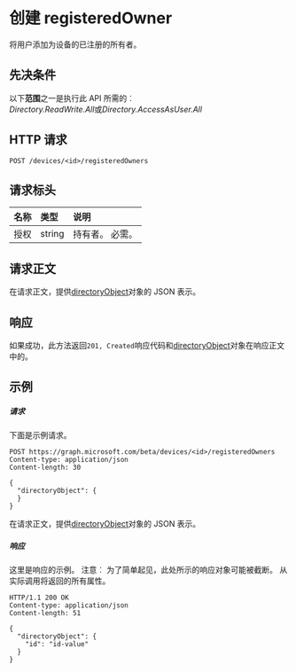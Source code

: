 # <a name="create-registeredowner"></a>创建 registeredOwner

将用户添加为设备的已注册的所有者。
## <a name="prerequisites"></a>先决条件
以下**范围**之一是执行此 API 所需的︰  
*Directory.ReadWrite.All*或*Directory.AccessAsUser.All*

## <a name="http-request"></a>HTTP 请求
<!-- { "blockType": "ignored" } -->
```http
POST /devices/<id>/registeredOwners

```
## <a name="request-headers"></a>请求标头
| 名称       | 类型 | 说明|
|:---------------|:--------|:----------|
| 授权  | string  | 持有者<token>。 必需。 |

## <a name="request-body"></a>请求正文
在请求正文，提供[directoryObject](../resources/directoryobject.md)对象的 JSON 表示。


## <a name="response"></a>响应
如果成功，此方法返回`201, Created`响应代码和[directoryObject](../resources/directoryobject.md)对象在响应正文中的。

## <a name="example"></a>示例
##### <a name="request"></a>请求
下面是示例请求。
<!-- {
  "blockType": "request",
  "name": "create_directoryobject_from_device"
}-->
```http
POST https://graph.microsoft.com/beta/devices/<id>/registeredOwners
Content-type: application/json
Content-length: 30

{
  "directoryObject": {
  }
}
```
在请求正文，提供[directoryObject](../resources/directoryobject.md)对象的 JSON 表示。
##### <a name="response"></a>响应
这里是响应的示例。 注意︰ 为了简单起见，此处所示的响应对象可能被截断。 从实际调用将返回的所有属性。
<!-- {
  "blockType": "response",
  "truncated": true,
  "@odata.type": "microsoft.graph.directoryObject"
} -->
```http
HTTP/1.1 200 OK
Content-type: application/json
Content-length: 51

{
  "directoryObject": {
    "id": "id-value"
  }
}
```

<!-- uuid: 8fcb5dbc-d5aa-4681-8e31-b001d5168d79
2015-10-25 14:57:30 UTC -->
<!-- {
  "type": "#page.annotation",
  "description": "Create registeredOwner",
  "keywords": "",
  "section": "documentation",
  "tocPath": ""
}-->